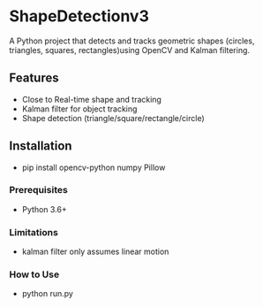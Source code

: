 # ShapeDetectionv3

A Python project that detects and tracks geometric shapes (circles, triangles, squares, rectangles)using OpenCV and Kalman filtering.

## Features
- Close to Real-time shape and tracking
- Kalman filter for object tracking
- Shape detection (triangle/square/rectangle/circle)

## Installation
- pip install opencv-python numpy Pillow

### Prerequisites
- Python 3.6+
### Limitations
- kalman filter only assumes linear motion

 ### How to Use
- python run.py
